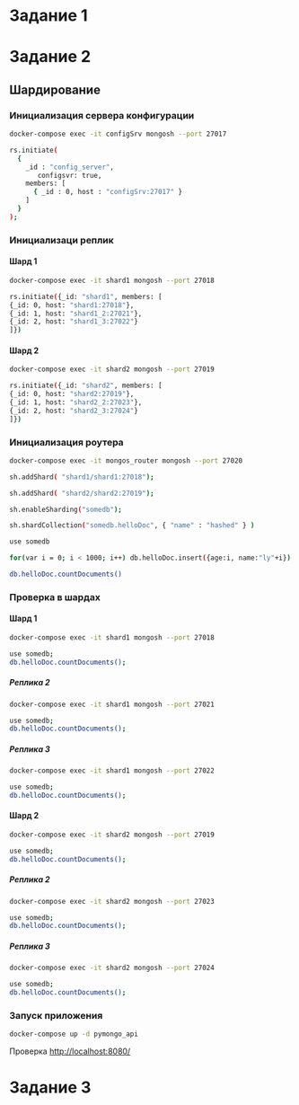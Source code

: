 # Задание 1

# Задание 2

## Шардирование

### Инициализация сервера конфигурации

```bash
docker-compose exec -it configSrv mongosh --port 27017
```

```bash
rs.initiate(
  {
    _id : "config_server",
       configsvr: true,
    members: [
      { _id : 0, host : "configSrv:27017" }
    ]
  }
);
```

### Инициализаци реплик

#### Шард 1

```bash
docker-compose exec -it shard1 mongosh --port 27018
```

```bash
rs.initiate({_id: "shard1", members: [
{_id: 0, host: "shard1:27018"},
{_id: 1, host: "shard1_2:27021"},
{_id: 2, host: "shard1_3:27022"}
]})
```

#### Шард 2

```bash
docker-compose exec -it shard2 mongosh --port 27019
```

```bash
rs.initiate({_id: "shard2", members: [
{_id: 0, host: "shard2:27019"},
{_id: 1, host: "shard2_2:27023"},
{_id: 2, host: "shard2_3:27024"}
]})
```


### Инициализация роутера

```bash
docker-compose exec -it mongos_router mongosh --port 27020
```

```bash
sh.addShard( "shard1/shard1:27018");
```

```bash
sh.addShard( "shard2/shard2:27019");
```

```bash
sh.enableSharding("somedb");
```

```bash
sh.shardCollection("somedb.helloDoc", { "name" : "hashed" } )
```

```bash
use somedb
```

```bash
for(var i = 0; i < 1000; i++) db.helloDoc.insert({age:i, name:"ly"+i})
```

```bash
db.helloDoc.countDocuments()
```

### Проверка в шардах

#### Шард 1

```bash
docker-compose exec -it shard1 mongosh --port 27018
```

```bash
use somedb;
db.helloDoc.countDocuments();
```

##### Реплика 2

```bash
docker-compose exec -it shard1 mongosh --port 27021
```

```bash
use somedb;
db.helloDoc.countDocuments();
```

##### Реплика 3

```bash
docker-compose exec -it shard1 mongosh --port 27022
```

```bash
use somedb;
db.helloDoc.countDocuments();
```

#### Шард 2

```bash
docker-compose exec -it shard2 mongosh --port 27019
```

```bash
use somedb;
db.helloDoc.countDocuments();
```

##### Реплика 2

```bash
docker-compose exec -it shard2 mongosh --port 27023
```

```bash
use somedb;
db.helloDoc.countDocuments();
```

##### Реплика 3

```bash
docker-compose exec -it shard2 mongosh --port 27024
```

```bash
use somedb;
db.helloDoc.countDocuments();
```

### Запуск приложения

```bash
docker-compose up -d pymongo_api
```

Проверка [http://localhost:8080/](http://localhost:8080/)


# Задание 3

